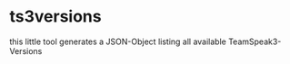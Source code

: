ts3versions
===========

this little tool generates a JSON-Object listing all available TeamSpeak3-Versions

